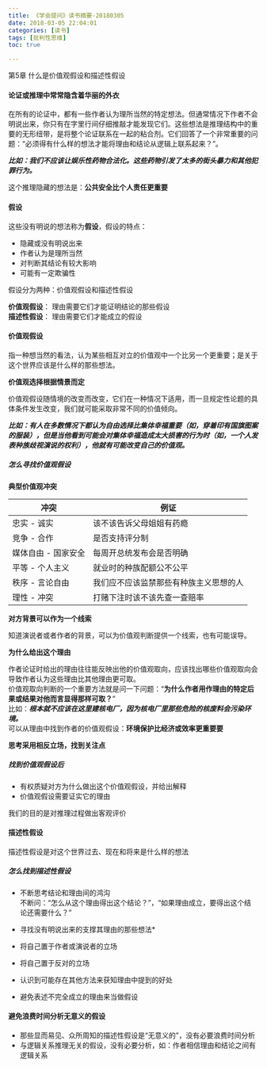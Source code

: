 ```yaml
---
title: 《学会提问》读书摘要-20180305
date: 2018-03-05 22:04:01
categories: [读书]
tags: [批判性思维]
toc: true

---
```


第5章 什么是价值观假设和描述性假设
<!--more-->

#### 论证或推理中常常隐含着华丽的外衣
在所有的论证中，都有一些作者认为理所当然的特定想法。但通常情况下作者不会明说出来，你只有在字里行间仔细推敲才能发现它们。这些想法是推理结构中的重要的无形纽带，是将整个论证联系在一起的粘合剂。它们回答了一个非常重要的问题：“必须得有什么样的想法才能将理由和结论从逻辑上联系起来？”。

***比如：我们不应该让娱乐性药物合法化。这些药物引发了太多的街头暴力和其他犯罪行为。***

这个推理隐藏的想法是：**公共安全比个人责任更重要**


#### 假设
这些没有明说的想法称为**假设**，假设的特点：

* 隐藏或没有明说出来
* 作者认为是理所当然
* 对判断其结论有较大影响
* 可能有一定欺骗性

假设分为两种：价值观假设和描述性假设

**价值观假设**： 理由需要它们才能证明结论的那些假设 <br>
**描述性假设**： 理由需要它们才能成立的假设

#### 价值观假设 

指一种想当然的看法，认为某些相互对立的价值观中一个比另一个更重要；是关于这个世界应该是什么样的那些想法。

**价值观选择根据情景而定**

价值观假设随情境的改变而改变，它们在一种情况下适用，而一旦规定性论题的具体条件发生改变，我们就可能采取非常不同的价值倾向。

***比如：有人在多数情况下都认为自由选择比集体幸福重要（如，穿着印有国旗图案的服装），但是当他看到可能会对集体幸福造成太大损害的行为时（如，一个人发表种族歧视演说的权利），他就有可能改变自己的价值观。***

##### 怎么寻找价值观假设

**典型价值观冲突**

|冲突|例证|
|----|----|
|忠实 - 诚实|该不该告诉父母姐姐有药瘾|
|竞争 - 合作|是否支持评分制|
|媒体自由 - 国家安全|每周开总统发布会是否明确|
|平等 - 个人主义| 就业时的种族配额公不公平|
|秩序 - 言论自由| 我们应不应该监禁那些有种族主义思想的人|
|理性 - 冲突| 打赌下注时该不该先查一查赔率|

**对方背景可以作为一个线索**

知道演说者或者作者的背景，可以为价值观判断提供一个线索，也有可能误导。

**为什么给出这个理由**

作者论证时给出的理由往往能反映出他的价值观取向，应该找出哪些价值观取向会导致作者认为这些理由比其他理由更可取。<br>
价值观取向判断的一个重要方法就是问一下问题：“**为什么作者用作理由的特定后果或结果对他而言显得那样可取？**” <br>
比如：***根本就不应该在这里建核电厂，因为核电厂里那些危险的核废料会污染环境。*** <br>
可以从理由中找到作者的价值观假设：**环境保护比经济或效率更重要要**

**思考采用相反立场，找到关注点**

##### 找到价值观假设后

* 有权质疑对方为什么做出这个价值观假设，并给出解释
* 价值观假设需要证实它的理由

我们的目的是对推理过程做出客观评价

#### 描述性假设

描述性假设是对这个世界过去、现在和将来是什么样的想法

##### 怎么找到描述性假设

* 不断思考结论和理由间的鸿沟<br>
不断问：“怎么从这个理由得出这个结论？”，“如果理由成立，要得出这个结论还需要什么？”

* 寻找没有明说出来的支撑其理由的那些想法*
* 将自己置于作者或演说者的立场
* 将自己置于反对的立场
* 认识到可能存在其他方法来获知理由中提到的好处
* 避免表述不完全成立的理由来当做假设

#### 避免浪费时间分析无意义的假设

* 那些显而易见、众所周知的描述性假设是“无意义的”，没有必要浪费时间分析
* 与逻辑关系推理无关的假设，没有必要分析，如：作者相信理由和结论之间有逻辑关系


